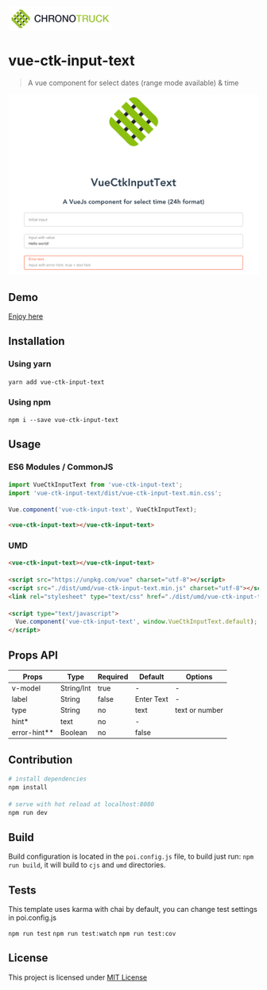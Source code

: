![vue-ctk-input-text](./src/assets/logo_sticky.png)

# vue-ctk-input-text

> A vue component for select dates (range mode available) & time

![vue-ctk-input-text](./src/assets/demo.png)

## Demo
[Enjoy here](https://htmlpreview.github.io/?https://github.com/chronotruck/vue-ctk-input-text/blob/master/demo/index.html)

## Installation

### Using yarn

`yarn add vue-ctk-input-text`

### Using npm

`npm i --save vue-ctk-input-text`

## Usage

### ES6 Modules / CommonJS

```js
import VueCtkInputText from 'vue-ctk-input-text';
import 'vue-ctk-input-text/dist/vue-ctk-input-text.min.css';

Vue.component('vue-ctk-input-text', VueCtkInputText);
```

```html
<vue-ctk-input-text></vue-ctk-input-text>
```

### UMD

```html
<vue-ctk-input-text></vue-ctk-input-text>

<script src="https://unpkg.com/vue" charset="utf-8"></script>
<script src="./dist/umd/vue-ctk-input-text.min.js" charset="utf-8"></script>
<link rel="stylesheet" type="text/css" href="./dist/umd/vue-ctk-input-text.min.css">

<script type="text/javascript">
  Vue.component('vue-ctk-input-text', window.VueCtkInputText.default);
</script>
```
## Props API

| Props      | Type       | Required | Default    | Options        |
|------------|------------|----------|------------|----------------|
| v-model    | String/Int | true     | -          | -              |
| label      | String     | false    | Enter Text | -              |
| type       | String     | no       | text       | text or number |
| hint*       | text       | no       | -          |                |
| error-hint** | Boolean    | no       | false      |                |

## Contribution

``` bash
# install dependencies
npm install

# serve with hot reload at localhost:8080
npm run dev
```

## Build

Build configuration is located in the `poi.config.js` file, to build just run: `npm run build`, it will build to `cjs` and `umd` directories.

## Tests

This template uses karma with chai by default, you can change test settings in poi.config.js

`npm run test`
`npm run test:watch`
`npm run test:cov`

## License

This project is licensed under [MIT License](http://en.wikipedia.org/wiki/MIT_License)

